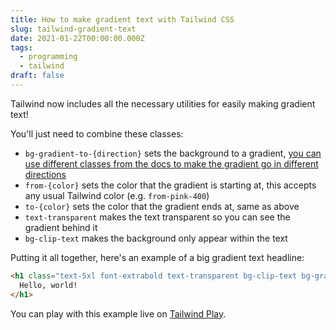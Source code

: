```yaml
---
title: How to make gradient text with Tailwind CSS
slug: tailwind-gradient-text
date: 2021-01-22T00:00:00.000Z
tags:
  - programming
  - tailwind
draft: false
---
```

Tailwind now includes all the necessary utilities for easily making gradient text! 

You'll just need to combine these classes: 

- `bg-gradient-to-{direction}` sets the background to a gradient, [you can use different classes from the docs to make the gradient go in different directions](https://tailwindcss.com/docs/background-image)
- `from-{color}` sets the color that the gradient is starting at, this accepts any usual Tailwind color (e.g. `from-pink-400`)
- `to-{color}` sets the color that the gradient ends at, same as above
- `text-transparent` makes the text transparent so you can see the gradient behind it
- `bg-clip-text` makes the background only appear within the text

Putting it all together, here's an example of a big gradient text headline: 

```html
<h1 class="text-5xl font-extrabold text-transparent bg-clip-text bg-gradient-to-br from-pink-400 to-red-600">
  Hello, world!
</h1>
```

You can play with this example live on [Tailwind Play](https://play.tailwindcss.com/T8EUKtz8B0). 